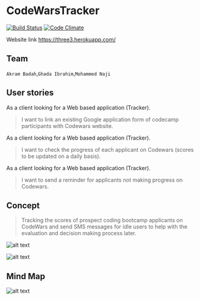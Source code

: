 # CodeWarsTracker
[![Build Status](https://travis-ci.org/go3three/CodeWarsTracker.svg?branch=master)](https://travis-ci.org/go3three/CodeWarsTracker) [![Code Climate](https://codeclimate.com/repos/58b801126d00d1025c0044bb/badges/3ab27589512599156628/gpa.svg)](https://codeclimate.com/repos/58b801126d00d1025c0044bb/feed)

Website link https://three3.herokuapp.com/

## Team
``Akram Badah``,``Ghada Ibrahim``,``Mohammed Naji``

## User stories

As a client looking for a Web based application (Tracker).
> I want to link an existing Google application form of codecamp participants
> with Codewars website.

As a client looking for a Web based application (Tracker).
> I want to check the progress of each applicant on Codewars (scores to be updated on a daily basis).

As a client looking for a Web based application (Tracker).
> I want to send a reminder for applicants not making progress on Codewars.

## Concept
> Tracking the scores of prospect coding bootcamp applicants on CodeWars and send SMS
> messages for idle users to help with the evaluation and decision making process later.

![alt text](http://imgh.us/Scan-Feb-27-10-47.jpg)

![alt text](http://imgh.us/Scan-Mar-2-13-57.jpg)

## Mind Map

![alt text](http://imgh.us/index_js_creating_server_3.png)

